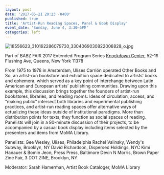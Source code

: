 ```yaml
---
layout: post
date: '2017-05-21 20:23 -0400'
published: true
title: 'Artist-Run Reading Spaces, Panel & Book Display'
event_date: 'Sunday, June 4, 3:30–5PM'
categories: left
---
```

![18556623_310192286079730_3304069030822008828_o.jpg]({{site.baseurl}}/assets/img/18556623_310192286079730_3304069030822008828_o.jpg)

Part of BABZ FAIR 2017 Extended Program Series
[Knockdown Center](https://knockdown.center/), 52-19 Flushing Ave, Queens, New York 11378

From 1975 to 1978 in Amsterdam, Ulises Carrión operated Other Books and So, an artist-run bookstore and exhibition space dedicated to artists’ books and ephemera, which served as a key point of interchange between Latin American and European artists’ publishing communities. Drawing upon this example, this discussion brings together the founders of artist-run bookstores, libraries, and reading rooms. Ideas of circulation, access, and “making public” intersect both libraries and experimental publishing practices, and artist-run reading spaces offer alternative ways of actualizing these ideas outside of institutional paradigms. More than distribution points for texts, they function as social spaces of reading. Panelists will join in a 90-minute discussion of their projects, to be accompanied by a casual book display including items selected by the presenters and items from MoMA Library.

Panelists:
Gee Wesley, Ulises, Philadelphia
Rachel Valinsky, Wendy's Subway, Brooklyn, NY
David Richardson, Dispersed Holdings, NYC
Kimi Hanauer & Bomin Jeon, Press Press, Baltimore
Devin N Morris, Brown Paper Zine Fair, 3 DOT ZINE, Brooklyn, NY

Moderator: Sarah Hamerman, Artist Book Cataloger, MoMA Library
